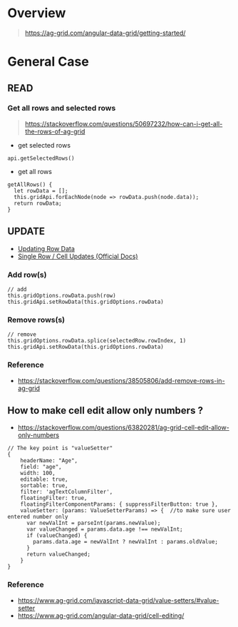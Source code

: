 # Overview
> https://ag-grid.com/angular-data-grid/getting-started/

# General Case
## READ
### Get all rows and selected rows
> https://stackoverflow.com/questions/50697232/how-can-i-get-all-the-rows-of-ag-grid
- get selected rows
```
api.getSelectedRows()
```
- get all rows
```
getAllRows() {
  let rowData = [];
  this.gridApi.forEachNode(node => rowData.push(node.data));
  return rowData;
}
```

## UPDATE
- [Updating Row Data](https://ag-grid.com/angular-data-grid/data-update-row-data/)
- [Single Row / Cell Updates (Official Docs)](https://ag-grid.com/angular-data-grid/data-update-single-row-cell/)
### Add row(s)
```
// add
this.gridOptions.rowData.push(row)
this.gridApi.setRowData(this.gridOptions.rowData)
```
### Remove rows(s)
```
// remove
this.gridOptions.rowData.splice(selectedRow.rowIndex, 1)
this.gridApi.setRowData(this.gridOptions.rowData)
```
### Reference
- https://stackoverflow.com/questions/38505806/add-remove-rows-in-ag-grid
## How to make cell edit allow only numbers ?
- https://stackoverflow.com/questions/63820281/ag-grid-cell-edit-allow-only-numbers
```
// The key point is "valueSetter"
{
    headerName: "Age",
    field: "age",
    width: 100,
    editable: true,
    sortable: true,
    filter: 'agTextColumnFilter',
    floatingFilter: true,
    floatingFilterComponentParams: { suppressFilterButton: true },
    valueSetter: (params: ValueSetterParams) => {  //to make sure user entered number only
      var newValInt = parseInt(params.newValue);
      var valueChanged = params.data.age !== newValInt;
      if (valueChanged) {
        params.data.age = newValInt ? newValInt : params.oldValue;
      }
      return valueChanged;
    }
}
```
### Reference
- https://www.ag-grid.com/javascript-data-grid/value-setters/#value-setter
- https://www.ag-grid.com/angular-data-grid/cell-editing/
